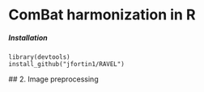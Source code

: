 # ComBat harmonization in R

##### Installation

```{r}
library(devtools)
install_github("jfortin1/RAVEL")
```


<div id='id-section2'/>
## 2. Image preprocessing 





